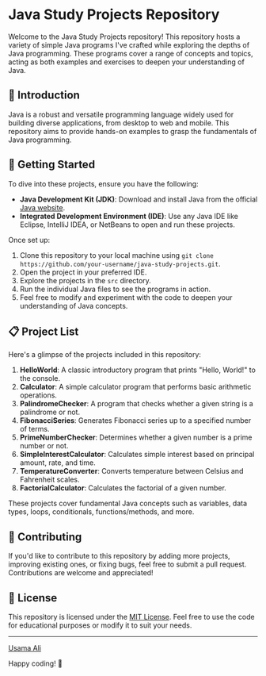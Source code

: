 # Java Study Projects Repository

Welcome to the Java Study Projects repository! This repository hosts a variety of simple Java programs I've crafted while exploring the depths of Java programming. These programs cover a range of concepts and topics, acting as both examples and exercises to deepen your understanding of Java.

## 🌟 Introduction

Java is a robust and versatile programming language widely used for building diverse applications, from desktop to web and mobile. This repository aims to provide hands-on examples to grasp the fundamentals of Java programming.

## 🚀 Getting Started

To dive into these projects, ensure you have the following:

- **Java Development Kit (JDK)**: Download and install Java from the official [Java website](https://www.oracle.com/java/technologies/javase-jdk11-downloads.html).
- **Integrated Development Environment (IDE)**: Use any Java IDE like Eclipse, IntelliJ IDEA, or NetBeans to open and run these projects.

Once set up:

1. Clone this repository to your local machine using `git clone https://github.com/your-username/java-study-projects.git`.
2. Open the project in your preferred IDE.
3. Explore the projects in the `src` directory.
4. Run the individual Java files to see the programs in action.
5. Feel free to modify and experiment with the code to deepen your understanding of Java concepts.

## 📋 Project List

Here's a glimpse of the projects included in this repository:

1. **HelloWorld**: A classic introductory program that prints "Hello, World!" to the console.
2. **Calculator**: A simple calculator program that performs basic arithmetic operations.
3. **PalindromeChecker**: A program that checks whether a given string is a palindrome or not.
4. **FibonacciSeries**: Generates Fibonacci series up to a specified number of terms.
5. **PrimeNumberChecker**: Determines whether a given number is a prime number or not.
6. **SimpleInterestCalculator**: Calculates simple interest based on principal amount, rate, and time.
7. **TemperatureConverter**: Converts temperature between Celsius and Fahrenheit scales.
8. **FactorialCalculator**: Calculates the factorial of a given number.

These projects cover fundamental Java concepts such as variables, data types, loops, conditionals, functions/methods, and more.

## 🤝 Contributing

If you'd like to contribute to this repository by adding more projects, improving existing ones, or fixing bugs, feel free to submit a pull request. Contributions are welcome and appreciated!

## 📝 License

This repository is licensed under the [MIT License](LICENSE). Feel free to use the code for educational purposes or modify it to suit your needs.

---

[Usama Ali](https://github.com/UsamaAli-AR)

Happy coding! 🌟
